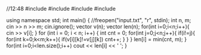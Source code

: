 //12:48 
#include <iostream>
#include <string>
#include <vector>
#include <algorithm>

using namespace std;
int main() {
  //freopen("input.txt", "r", stdin);
  int n, m;
  cin >> n >> m;
  cin.ignore();
  vector<string> v(n);
  vector<int> len(n);
  for(int i=0;i<n;i++){
    cin >> v[i];
  }
  for (int i = 0; i < n; i++) {
    int cnt = 0;
    for(int j=0;j<n;j++){
      if(i!=j){
        for(int k=0;k<m;k++){
          if(v[i][k]!=v[j][k])
            cnt++;
        }
      }
    }
    len[i] = min(cnt, m);
  }
  for(int i=0;i<len.size();i++)
    cout << len[i] << ' ';
}

